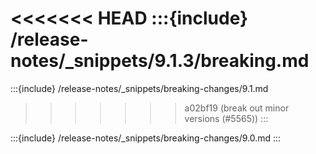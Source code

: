 <<<<<<< HEAD
:::{include} /release-notes/_snippets/9.1.3/breaking.md
=======
:::{include} /release-notes/_snippets/breaking-changes/9.1.md
>>>>>>> a02bf19 (break out minor versions (#5565))
:::

:::{include} /release-notes/_snippets/breaking-changes/9.0.md
:::
